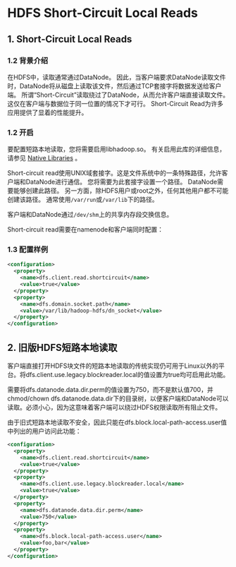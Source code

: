 # HDFS Short-Circuit Local Reads

 ## 1. Short-Circuit Local Reads

### 1.2 背景介绍

在HDFS中，读取通常通过DataNode。 因此，当客户端要求DataNode读取文件时，DataNode将从磁盘上读取该文件，然后通过TCP套接字将数据发送给客户端。 所谓“Short-Circuit”读取绕过了DataNode，从而允许客户端直接读取文件。这仅在客户端与数据位于同一位置的情况下才可行。 Short-Circuit Read为许多应用提供了显着的性能提升。

### 1.2 开启

要配置短路本地读取，您将需要启用libhadoop.so。 有关启用此库的详细信息，请参见 [Native Libraries](https://hadoop.apache.org/docs/stable/hadoop-project-dist/hadoop-common/NativeLibraries.html) 。

Short-circuit read使用UNIX域套接字。这是文件系统中的一条特殊路径，允许客户端和DataNode进行通信。 您将需要为此套接字设置一个路径。 DataNode需要能够创建此路径。 另一方面，除HDFS用户或root之外，任何其他用户都不可能创建该路径。 通常使用`/var/run`或`/var/lib`下的路径。

客户端和DataNode通过`/dev/shm`上的共享内存段交换信息。

Short-circuit read需要在namenode和客户端同时配置：

### 1.3 配置样例

```xml
<configuration>
  <property>
    <name>dfs.client.read.shortcircuit</name>
    <value>true</value>
  </property>
  <property>
    <name>dfs.domain.socket.path</name>
    <value>/var/lib/hadoop-hdfs/dn_socket</value>
  </property>
</configuration>
```

## 2. 旧版HDFS短路本地读取

客户端直接打开HDFS块文件的短路本地读取的传统实现仍可用于Linux以外的平台。将dfs.client.use.legacy.blockreader.local的值设置为true均可启用此功能。

需要将dfs.datanode.data.dir.perm的值设置为750，而不是默认值700，并chmod/chown dfs.datanode.data.dir下的目录树，以便客户端和DataNode可以读取。必须小心，因为这意味着客户端可以绕过HDFS权限读取所有阻止文件。

由于旧式短路本地读取不安全，因此只能在dfs.block.local-path-access.user值中列出的用户访问此功能：

```xml
<configuration>
  <property>
    <name>dfs.client.read.shortcircuit</name>
    <value>true</value>
  </property>
  <property>
    <name>dfs.client.use.legacy.blockreader.local</name>
    <value>true</value>
  </property>
  <property>
    <name>dfs.datanode.data.dir.perm</name>
    <value>750</value>
  </property>
  <property>
    <name>dfs.block.local-path-access.user</name>
    <value>foo,bar</value>
  </property>
</configuration>
```

